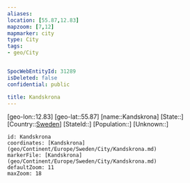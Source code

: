 ```yaml
---
aliases: 
location: [55.87,12.83]
mapzoom: [7,12] 
mapmarker: city 
type: City
tags:
- geo/City


SpocWebEntityId: 31289
isDeleted: false
confidential: public

title: Kandskrona
---
```

[geo-lon::12.83]
[geo-lat::55.87]
[name::Kandskrona]
[State::]
[Country::[Sweden](geo/Continent/Europe/Sweden.md)]
[StateId::]
[Population::]
[Unknown::]


```leaflet
id: Kandskrona
coordinates: [Kandskrona](geo/Continent/Europe/Sweden/City/Kandskrona.md)
markerFile: [Kandskrona](geo/Continent/Europe/Sweden/City/Kandskrona.md)
defaultZoom: 11 
maxZoom: 18
```


